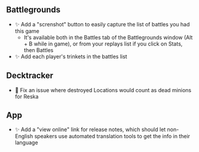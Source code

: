 ## Battlegrounds

-   ✨ Add a "screnshot" button to easily capture the list of battles you had this game
    -   It's available both in the Battles tab of the Battlegrounds window (Alt + B while in game), or from your replays list if you click on Stats, then Battles
-   ✨ Add each player's trinkets in the battles list

## Decktracker

-   🐞 Fix an issue where destroyed Locations would count as dead minions for Reska

## App

-   ✨ Add a "view online" link for release notes, which should let non-English speakers use automated translation tools to get the info in their language
